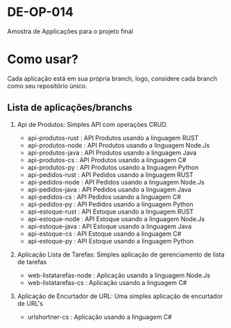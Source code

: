 # DE-OP-014

Amostra de Applicações para o projeto final

# Como usar?

Cada aplicação está em sua própria branch, logo, considere cada branch como seu repositório único.

## Lista de aplicações/branchs

1. Api de Produtos: Simples API com operações CRUD.
    - api-produtos-rust : API Produtos usando a linguagem RUST
    - api-produtos-node : API Produtos usando a linguagem Node.Js
    - api-produtos-java : API Produtos usando a linguagem Java
    - api-produtos-cs   : API Produtos usando a linguagem C# 
    - api-produtos-py   : API Produtos usando a linguagem Python
    - api-pedidos-rust  : API Pedidos usando a linguagem RUST
    - api-pedidos-node  : API Pedidos usando a linguagem Node.Js
    - api-pedidos-java  : API Pedidos usando a linguagem Java
    - api-pedidos-cs    : API Pedidos usando a linguagem C#
    - api-pedidos-py    : API Pedidos usando a linguagem Python
    - api-estoque-rust  : API Estoque usando a linguagem RUST
    - api-estoque-node  : API Estoque usando a linguagem Node.Js
    - api-estoque-java  : API Estoque usando a linguagem Java
    - api-estoque-cs    : API Estoque usando a linguagem C#
    - api-estoque-py    : API Estoque usando a linguagem Python

2. Aplicação Lista de Tarefas: Simples aplicação de gerenciamento de lista de tarefas
    - web-listatarefas-node : Aplicação usando a linguagem Node.Js
    - web-listatarefas-cs   : Aplicação usando a linguagem C#

3. Aplicação de Encurtador de URL: Uma simples aplicação de encurtador de URL's
    - urlshortner-cs : Aplicação usando a linguagem C#